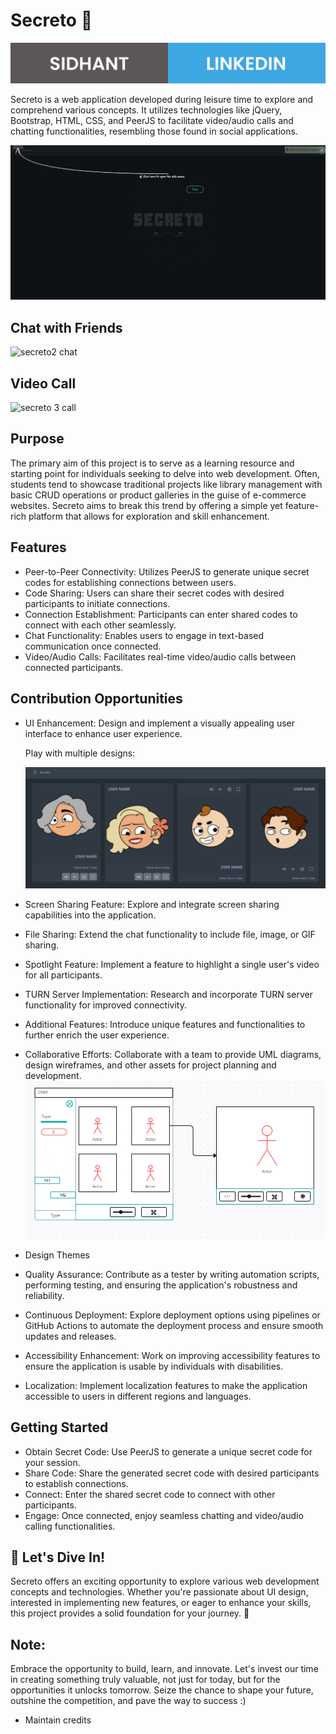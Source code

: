 # Secreto 🤫

[![Sidhant LinkedIn](/assets/sidhant-linkedin.svg)](https://www.linkedin.com/in/sidhant-pandey01/) 

Secreto is a web application developed during leisure time to explore and comprehend various concepts. It utilizes technologies like jQuery, Bootstrap, HTML, CSS, and PeerJS to facilitate video/audio calls and chatting functionalities, resembling those found in social applications.

![secreto1](/assets/first.gif)


## Chat with Friends

![secreto2 chat](/assets/second.gif)

## Video Call

![secreto 3 call](/assets/vedio-call-with-friend.gif)

## Purpose

The primary aim of this project is to serve as a learning resource and starting point for individuals seeking to delve into web development. Often, students tend to showcase traditional projects like library management with basic CRUD operations or product galleries in the guise of e-commerce websites. Secreto aims to break this trend by offering a simple yet feature-rich platform that allows for exploration and skill enhancement.

## Features

- Peer-to-Peer Connectivity: Utilizes PeerJS to generate unique secret codes for establishing connections between users.
- Code Sharing: Users can share their secret codes with desired participants to initiate connections.
- Connection Establishment: Participants can enter shared codes to connect with each other seamlessly.
- Chat Functionality: Enables users to engage in text-based communication once connected.
- Video/Audio Calls: Facilitates real-time video/audio calls between connected participants.

## Contribution Opportunities

- UI Enhancement: Design and implement a visually appealing user interface to enhance user experience.

  Play with multiple designs:

  ![card option 1](/assets//create.png)


- Screen Sharing Feature: Explore and integrate screen sharing capabilities into the application.
- File Sharing: Extend the chat functionality to include file, image, or GIF sharing.
- Spotlight Feature: Implement a feature to highlight a single user's video for all participants.
- TURN Server Implementation: Research and incorporate TURN server functionality for improved connectivity.
- Additional Features: Introduce unique features and functionalities to further enrich the user experience.
- Collaborative Efforts: Collaborate with a team to provide UML diagrams, design wireframes, and other assets for project planning and development.
  ![Design 1](/assets/Design.png)
- Design Themes
- Quality Assurance: Contribute as a tester by writing automation scripts, performing testing, and ensuring the application's robustness and reliability.
- Continuous Deployment: Explore deployment options using pipelines or GitHub Actions to automate the deployment process and ensure smooth updates and releases.
- Accessibility Enhancement: Work on improving accessibility features to ensure the application is usable by individuals with disabilities.
- Localization: Implement localization features to make the application accessible to users in different regions and languages.

## Getting Started

- Obtain Secret Code: Use PeerJS to generate a unique secret code for your session.
- Share Code: Share the generated secret code with desired participants to establish connections.
- Connect: Enter the shared secret code to connect with other participants.
- Engage: Once connected, enjoy seamless chatting and video/audio calling functionalities.

## 🚀 Let's Dive In!

Secreto offers an exciting opportunity to explore various web development concepts and technologies. Whether you're passionate about UI design, interested in implementing new features, or eager to enhance your skills, this project provides a solid foundation for your journey. 🌟

## Note:

Embrace the opportunity to build, learn, and innovate. Let's invest our time in creating something truly valuable, not just for today, but for the opportunities it unlocks tomorrow. Seize the chance to shape your future, outshine the competition, and pave the way to success :)

- Maintain credits
